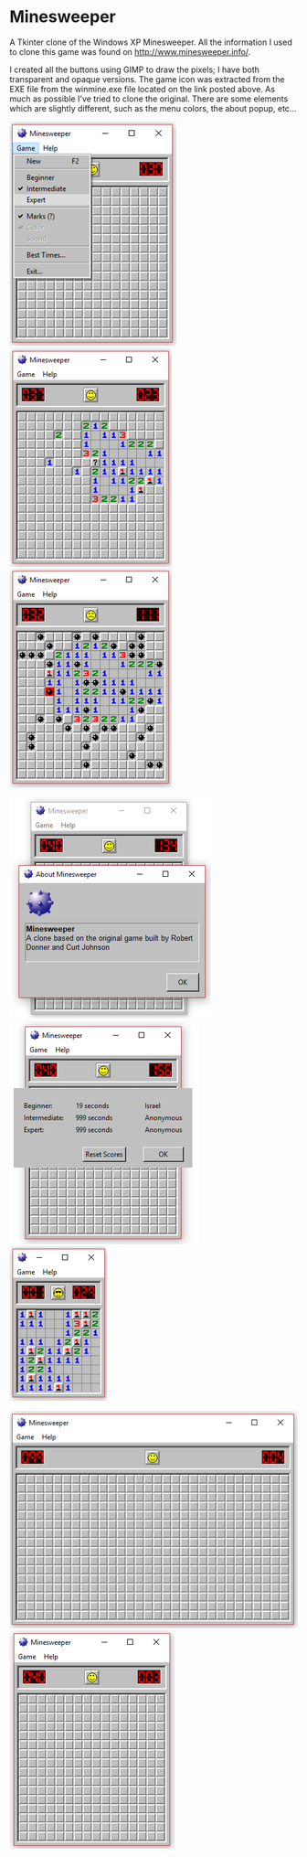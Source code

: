 # Minesweeper
 A Tkinter clone of the Windows XP Minesweeper. All the information I used to clone this game was found on http://www.minesweeper.info/.  
 
 I created all the buttons using GIMP to draw the pixels; I have both transparent and opaque versions. The game icon was extracted from the EXE file from the winmine.exe file located on the link posted above. As much as possible I've tried to clone the original. There are some elements which are slightly different, such as the menu colors, the about popup, etc...  
 
![](Images/Screenshots/image4.PNG)
![](Images/Screenshots/image1.PNG)
![](Images/Screenshots/image2.PNG) 

![](Images/Screenshots/image5.PNG)
![](Images/Screenshots/image6.PNG)
![](Images/Screenshots/image3.PNG)  

![](Images/Screenshots/image7.PNG)
![](Images/Screenshots/image8.PNG)

